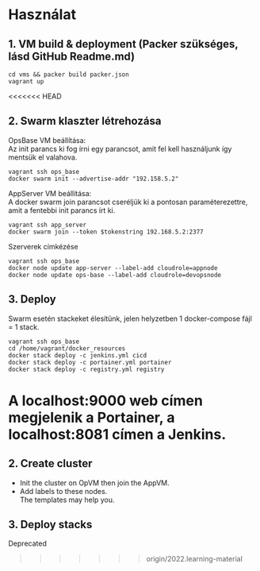 # Használat
## 1. VM build & deployment (Packer szükséges, lásd GitHub Readme.md)
```
cd vms && packer build packer.json
vagrant up
```
<<<<<<< HEAD
## 2. Swarm klaszter létrehozása
OpsBase VM beállítása: <br>
Az init parancs ki fog írni egy parancsot, amit fel kell használjunk így mentsük el valahova.
```
vagrant ssh ops_base
docker swarm init --advertise-addr "192.158.5.2"
```
AppServer VM beállítása: <br>
A docker swarm join parancsot cseréljük ki a pontosan paraméterezettre, amit a fentebbi init parancs írt ki.
```
vagrant ssh app_server
docker swarm join --token $tokenstring 192.168.5.2:2377
```
Szerverek címkézése
```
vagrant ssh ops_base
docker node update app-server --label-add cloudrole=appnode
docker node update ops-base --label-add cloudrole=devopsnode
```
## 3. Deploy 
Swarm esetén stackeket élesítünk, jelen helyzetben 1 docker-compose fájl = 1 stack.
```
vagrant ssh ops_base
cd /home/vagrant/docker_resources
docker stack deploy -c jenkins.yml cicd
docker stack deploy -c portainer.yml portainer
docker stack deploy -c registry.yml registry
```
A localhost:9000 web címen megjelenik a Portainer, a localhost:8081 címen a Jenkins. 
=======
## 2. Create cluster
 - Init the cluster on OpVM then join the AppVM.
 - Add labels to these nodes.<br>
The templates may help you.
## 3. Deploy stacks
Deprecated
>>>>>>> origin/2022.learning-material
